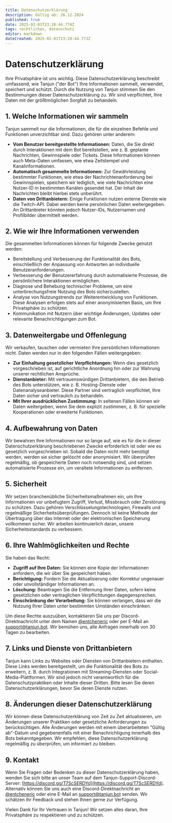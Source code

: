 ```yaml
---
title: Datenschutzerklärung
description: Gültig ab: 26.12.2024
published: true
date: 2025-02-01T23:20:44.774Z
tags: rechtliches, datenschutz
editor: markdown
dateCreated: 2025-02-01T23:20:44.773Z
---
```


# Datenschutzerklärung

Ihre Privatsphäre ist uns wichtig. Diese Datenschutzerklärung beschreibt umfassend, wie Tanjun ("der Bot") Ihre Informationen sammelt, verwendet, speichert und schützt. Durch die Nutzung von Tanjun stimmen Sie den Bestimmungen dieser Datenschutzerklärung zu. Wir sind verpflichtet, Ihre Daten mit der größtmöglichen Sorgfalt zu behandeln.

## 1. Welche Informationen wir sammeln

Tanjun sammelt nur die Informationen, die für die einzelnen Befehle und Funktionen unverzichtbar sind. Dazu gehören unter anderem:

* **Vom Benutzer bereitgestellte Informationen:** Daten, die Sie direkt durch Interaktionen mit dem Bot bereitstellen, wie z. B. geplante Nachrichten, Gewinnspiele oder Tickets. Diese Informationen können auch Meta-Daten umfassen, wie etwa Zeitstempel und Kanalinformationen.
* **Automatisch gesammelte Informationen:** Zur Gewährleistung bestimmter Funktionen, wie etwa der Nachrichtenanforderung bei Gewinnspielen, speichern wir lediglich, wie viele Nachrichten eine Nutzer-ID in bestimmten Kanälen gesendet hat. Der Inhalt der Nachrichten bleibt hierbei stets unberührt.
* **Daten von Drittanbietern:** Einige Funktionen nutzen externe Dienste wie die Twitch-API. Dabei werden keine persönlichen Daten weitergegeben. An Drittanbieter könnten jedoch Nutzer-IDs, Nutzernamen und Profilbilder übermittelt werden.

## 2. Wie wir Ihre Informationen verwenden

Die gesammelten Informationen können für folgende Zwecke genutzt werden:

* Bereitstellung und Verbesserung der Funktionalität des Bots, einschließlich der Anpassung von Antworten an individuelle Benutzeranforderungen.
* Verbesserung der Benutzererfahrung durch automatisierte Prozesse, die persönlichere Interaktionen ermöglichen.
* Diagnose und Behebung technischer Probleme, um eine unterbrechungsfreie Nutzung des Bots sicherzustellen.
* Analyse von Nutzungstrends zur Weiterentwicklung von Funktionen. Diese Analysen erfolgen stets auf einer anonymisierten Basis, um Ihre Privatsphäre zu schützen.
* Kommunikation mit Nutzern über wichtige Änderungen, Updates oder relevante Benachrichtigungen zum Bot.

## 3. Datenweitergabe und Offenlegung

Wir verkaufen, tauschen oder vermieten Ihre persönlichen Informationen nicht. Daten werden nur in den folgenden Fällen weitergegeben:

* **Zur Einhaltung gesetzlicher Verpflichtungen:** Wenn dies gesetzlich vorgeschrieben ist, auf gerichtliche Anordnung hin oder zur Wahrung unserer rechtlichen Ansprüche.
* **Dienstanbieter:** Mit vertrauenswürdigen Drittanbietern, die den Betrieb des Bots unterstützen, wie z. B. Hosting-Dienste oder Datenanalyseanbieter. Diese Partner sind vertraglich verpflichtet, Ihre Daten sicher und vertraulich zu behandeln.
* **Mit Ihrer ausdrücklichen Zustimmung:** In seltenen Fällen können wir Daten weitergeben, wenn Sie dem explizit zustimmen, z. B. für spezielle Kooperationen oder erweiterte Funktionen.

## 4. Aufbewahrung von Daten

Wir bewahren Ihre Informationen nur so lange auf, wie es für die in dieser Datenschutzerklärung beschriebenen Zwecke erforderlich ist oder wie es gesetzlich vorgeschrieben ist. Sobald die Daten nicht mehr benötigt werden, werden sie sicher gelöscht oder anonymisiert. Wir überprüfen regelmäßig, ob gespeicherte Daten noch notwendig sind, und setzen automatisierte Prozesse ein, um veraltete Informationen zu entfernen.

## 5. Sicherheit

Wir setzen branchenübliche Sicherheitsmaßnahmen ein, um Ihre Informationen vor unbefugtem Zugriff, Verlust, Missbrauch oder Zerstörung zu schützen. Dazu gehören Verschlüsselungstechnologien, Firewalls und regelmäßige Sicherheitsüberprüfungen. Dennoch ist keine Methode der Übertragung über das Internet oder der elektronischen Speicherung vollkommen sicher. Wir arbeiten kontinuierlich daran, unsere Sicherheitsstandards zu verbessern.

## 6. Ihre Wahlmöglichkeiten und Rechte

Sie haben das Recht:

* **Zugriff auf Ihre Daten:** Sie können eine Kopie der Informationen anfordern, die wir über Sie gespeichert haben.
* **Berichtigung:** Fordern Sie die Aktualisierung oder Korrektur ungenauer oder unvollständiger Informationen an.
* **Löschung:** Beantragen Sie die Entfernung Ihrer Daten, sofern keine gesetzlichen oder vertraglichen Verpflichtungen dagegensprechen.
* **Einschränkung der Verarbeitung:** Sie können verlangen, dass wir die Nutzung Ihrer Daten unter bestimmten Umständen einschränken.

Um diese Rechte auszuüben, kontaktieren Sie uns per Discord-Direktnachricht unter dem Namen [@entcheneric](https://discord.com/users/471036610561966111) oder per E-Mail an [support@tanjun.bot](mailto:support@tanjun.bot). Wir bemühen uns, alle Anfragen innerhalb von 30 Tagen zu bearbeiten.

## 7. Links und Dienste von Drittanbietern

Tanjun kann Links zu Websites oder Diensten von Drittanbietern enthalten. Diese Links werden bereitgestellt, um die Funktionalität des Bots zu erweitern, z. B. durch Integrationen mit Streaming-Diensten oder Social-Media-Plattformen. Wir sind jedoch nicht verantwortlich für die Datenschutzpraktiken oder Inhalte dieser Dritten. Bitte lesen Sie deren Datenschutzerklärungen, bevor Sie deren Dienste nutzen.

## 8. Änderungen dieser Datenschutzerklärung

Wir können diese Datenschutzerklärung von Zeit zu Zeit aktualisieren, um Änderungen unserer Praktiken oder gesetzliche Anforderungen zu berücksichtigen. Alle Änderungen werden mit einem überarbeiteten "Gültig ab"-Datum und gegebenenfalls mit einer Benachrichtigung innerhalb des Bots bekanntgegeben. Wir empfehlen, diese Datenschutzerklärung regelmäßig zu überprüfen, um informiert zu bleiben.

## 9. Kontakt

Wenn Sie Fragen oder Bedenken zu dieser Datenschutzerklärung haben, wenden Sie sich bitte an unser Team auf dem Tanjun-Support-Discord-Server: [https://discord.gg/T7ScSERDYd](https://discord.gg/T7ScSERDYd). Alternativ können Sie uns auch eine Discord-Direktnachricht an [@entcheneric](https://discord.com/users/471036610561966111) oder eine E-Mail an [support@tanjun.bot](mailto:support@tanjun.bot) senden. Wir schätzen Ihr Feedback und stehen Ihnen gerne zur Verfügung.

Vielen Dank für Ihr Vertrauen in Tanjun! Wir setzen alles daran, Ihre Privatsphäre zu respektieren und zu schützen.